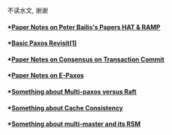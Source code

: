 

不读水文, 谢谢

#### *[Paper Notes on Peter Bailis's Papers HAT & RAMP](https://github.com/dase314ecnu/huiqihu.github.io/blob/master/template/1.md)


#### *[Basic Paxos Revisit(1)](https://github.com/dase314ecnu/huiqihu.github.io/blob/master/template/Basic%20Paoxs%20Revisit%EF%BC%88%E4%B8%80%EF%BC%89.pdf)


#### *[Paper Notes on Consensus on Transaction Commit]()


#### *[Paper Notes on E-Paxos]()


#### *[Something about Multi-paxos versus Raft]()


#### *[Something about Cache Consistency]()


#### *[Something about multi-master and its RSM]()








